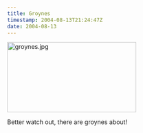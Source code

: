 ```yaml
---
title: Groynes
timestamp: 2004-08-13T21:24:47Z
date: 2004-08-13
---
```


<img alt="groynes.jpg" src="http://blog.whatfettle.com/archives/groynes.jpg" width="300" height="163" border="0" />

Better watch out, there are groynes about!